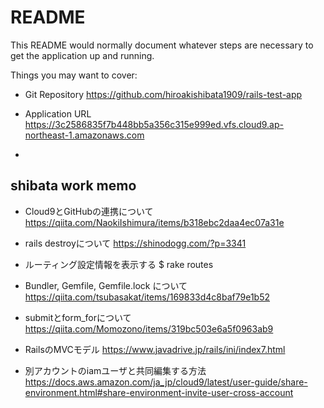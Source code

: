# README

This README would normally document whatever steps are necessary to get the
application up and running.

Things you may want to cover:
* Git Repository
https://github.com/hiroakishibata1909/rails-test-app

* Application URL
https://3c2586835f7b448bb5a356c315e999ed.vfs.cloud9.ap-northeast-1.amazonaws.com

* 

## shibata work memo

* Cloud9とGitHubの連携について
https://qiita.com/NaokiIshimura/items/b318ebc2daa4ec07a31e

* rails destroyについて
https://shinodogg.com/?p=3341

* ルーティング設定情報を表示する
$ rake routes

* Bundler, Gemfile, Gemfile.lock について
https://qiita.com/tsubasakat/items/169833d4c8baf79e1b52

* submitとform_forについて
https://qiita.com/Momozono/items/319bc503e6a5f0963ab9

* RailsのMVCモデル
https://www.javadrive.jp/rails/ini/index7.html

* 別アカウントのiamユーザと共同編集する方法
https://docs.aws.amazon.com/ja_jp/cloud9/latest/user-guide/share-environment.html#share-environment-invite-user-cross-account